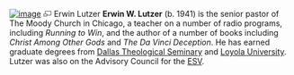 [![image](images/thumb/3/38/LutzerErwin.jpg/180px-LutzerErwin.jpg)](http://www.theopedia.com/File:LutzerErwin.jpg)
[![image](data:image/png;base64,iVBORw0KGgoAAAANSUhEUgAAAA8AAAALCAAAAACFLIiAAAAAAnRSTlMA/1uRIrUAAABPSURBVAjXY/j///+5vXDwjAHIr26ZAgXZe8H8a/+hoIcw/9nevdVL9+79DuPvzQYZFPUezu8BMZLXgkExnD8HAu6hqv//n+HZVjD4DuUDAKlChD3fj6aPAAAAAElFTkSuQmCC)](http://www.theopedia.com/File:LutzerErwin.jpg "Enlarge")
Erwin Lutzer
**Erwin W. Lutzer** (b. 1941) is the senior pastor of The Moody
Church in Chicago, a teacher on a number of radio programs,
including *Running to Win*, and the author of a number of books
including *Christ Among Other Gods* and *The Da Vinci Deception*.
He has earned graduate degrees from
[Dallas Theological Seminary](Dallas_Theological_Seminary "Dallas Theological Seminary")
and
[Loyola University](index.php?title=Loyola_University&action=edit&redlink=1 "Loyola University (page does not exist)").
Lutzer was also on the Advisory Council for the [ESV](ESV "ESV").




